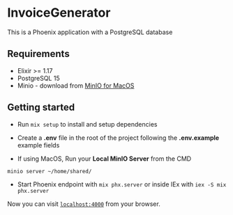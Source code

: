 # InvoiceGenerator

This is a Phoenix application with a PostgreSQL database

## Requirements

- Elixir >= 1.17
- PostgreSQL 15
- Minio - download from [MinIO for MacOS](https://min.io/docs/minio/macos/index.html)

## Getting started

- Run `mix setup` to install and setup dependencies

- Create a **.env** file in the root of the project following the **.env.example** example fields

- If using MacOS, Run your **Local MinIO Server** from the CMD

```
minio server ~/home/shared/
```

- Start Phoenix endpoint with `mix phx.server` or inside IEx with `iex -S mix phx.server`

Now you can visit [`localhost:4000`](http://localhost:4000) from your browser.
